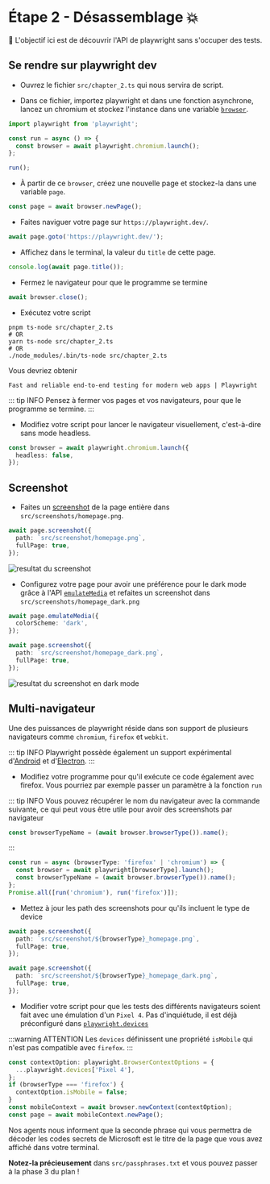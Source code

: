# Étape 2 - Désassemblage 💥

🎯 L'objectif ici est de découvrir l'API de playwright sans s'occuper des tests.

## Se rendre sur playwright dev

- Ouvrez le fichier `src/chapter_2.ts` qui nous servira de script.

- Dans ce fichier, importez playwright et dans une fonction asynchrone, lancez un chromium et stockez l'instance dans une variable [`browser`](https://playwright.dev/docs/api/class-browser).

<Solution>

```typescript
import playwright from 'playwright';

const run = async () => {
  const browser = await playwright.chromium.launch();
};

run();
```

</Solution>

- À partir de ce `browser`, créez une nouvelle page et stockez-la dans une variable `page`.

<Solution>

```typescript
const page = await browser.newPage();
```

</Solution>

- Faites naviguer votre page sur `https://playwright.dev/`.

<Solution>

```typescript
await page.goto('https://playwright.dev/');
```

</Solution>

- Affichez dans le terminal, la valeur du `title` de cette page.

<Solution>

```typescript
console.log(await page.title());
```

</Solution>

- Fermez le navigateur pour que le programme se termine

<Solution>

```typescript
await browser.close();
```

</Solution>

- Exécutez votre script

```shell
pnpm ts-node src/chapter_2.ts
# OR
yarn ts-node src/chapter_2.ts
# OR
./node_modules/.bin/ts-node src/chapter_2.ts
```

Vous devriez obtenir

```
Fast and reliable end-to-end testing for modern web apps | Playwright
```

::: tip INFO
Pensez à fermer vos pages et vos navigateurs, pour que le programme se termine.
:::

- Modifiez votre script pour lancer le navigateur visuellement, c'est-à-dire sans mode headless.

<Solution>

```typescript
const browser = await playwright.chromium.launch({
  headless: false,
});
```

</Solution>

## Screenshot

- Faites un [screenshot](https://playwright.dev/docs/screenshots) de la page entière dans `src/screenshots/homepage.png`.

<Solution>

```typescript
await page.screenshot({
  path: `src/screenshot/homepage.png`,
  fullPage: true,
});
```

</Solution>

<Solution title="Résultat attendu">

![resultat du screenshot](./assets/chapter2_screenshot.png)

</Solution>

- Configurez votre page pour avoir une préférence pour le dark mode grâce à l'API [`emulateMedia`](https://playwright.dev/docs/api/class-page#page-emulate-media) et refaites un screenshot dans `src/screenshots/homepage_dark.png`

<Solution>

```typescript
await page.emulateMedia({
  colorScheme: 'dark',
});

await page.screenshot({
  path: `src/screenshot/homepage_dark.png`,
  fullPage: true,
});
```

</Solution>

<Solution title="Résultat attendu">

![resultat du screenshot en dark mode](./assets/chapter2_screenshot_dark.png)

</Solution>

## Multi-navigateur

Une des puissances de playwright réside dans son support de plusieurs navigateurs comme `chromium`, `firefox` et `webkit`.

::: tip INFO
Playwright possède également un support expérimental d'[Android](https://playwright.dev/docs/api/class-android/) et d'[Electron](https://playwright.dev/docs/api/class-electron).
:::

- Modifiez votre programme pour qu'il exécute ce code également avec firefox. Vous pourriez par exemple passer un paramètre à la fonction `run`

::: tip INFO
Vous pouvez récupérer le nom du navigateur avec la commande suivante, ce qui peut vous être utile pour avoir des screenshots par navigateur

```typescript
const browserTypeName = (await browser.browserType()).name();
```

:::

<Solution>

```typescript
const run = async (browserType: 'firefox' | 'chromium') => {
  const browser = await playwright[browserType].launch();
  const browserTypeName = (await browser.browserType()).name();
};
Promise.all([run('chromium'), run('firefox')]);
```

</Solution>

- Mettez à jour les path des screenshots pour qu'ils incluent le type de device

<Solution>

```typescript
await page.screenshot({
  path: `src/screenshot/${browserType}_homepage.png`,
  fullPage: true,
});

await page.screenshot({
  path: `src/screenshot/${browserType}_homepage_dark.png`,
  fullPage: true,
});
```

</Solution>

- Modifier votre script pour que les tests des différents navigateurs soient fait avec une émulation d'un `Pixel 4`. Pas d'inquiétude, il est déjà préconfiguré dans [`playwright.devices`](https://playwright.dev/docs/api/class-playwright#playwright-devices)

:::warning ATTENTION
Les `devices` définissent une propriété `isMobile` qui n'est pas compatible avec `firefox`.
:::

<Solution>

```typescript
const contextOption: playwright.BrowserContextOptions = {
  ...playwright.devices['Pixel 4'],
};
if (browserType === 'firefox') {
  contextOption.isMobile = false;
}
const mobileContext = await browser.newContext(contextOption);
const page = await mobileContext.newPage();
```

</Solution>

Nos agents nous informent que la seconde phrase qui vous permettra de décoder les codes secrets de Microsoft est le titre de la page que vous avez affiché dans votre terminal.

**Notez-la précieusement** dans `src/passphrases.txt` et vous pouvez passer à la phase 3 du plan !
